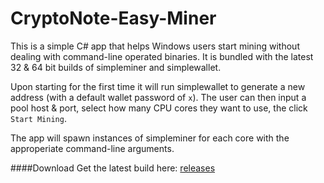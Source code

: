 CryptoNote-Easy-Miner
===

This is a simple C# app that helps Windows users start mining without dealing with command-line operated binaries. It is bundled with the latest 32 & 64 bit builds of simpleminer and simplewallet.


Upon starting for the first time it will run simplewallet to generate a new address (with a default wallet password of `x`). The user can then input a pool host & port, select how many CPU cores they want to use, the click `Start Mining`.


The app will spawn instances of simpleminer for each core with the approperiate command-line arguments.


####Download
Get the latest build here: [releases](//github.com/livenet123/NewtonEasyMiner/releases)
